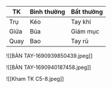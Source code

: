 
| TK   | Bình thường | Bất thường |
| ---- | ----------- | ---------- |
| Trụ  | Kéo         | Tay khỉ    | 
| Giữa | Búa         | Giám mục   |
| Quay | Bao         | Tay rũ     |


![[BÀN TAY-1690939850439.jpeg]]

![[BÀN TAY-1690940187458.jpeg]]

![[Kham TK C5-8.jpeg]]